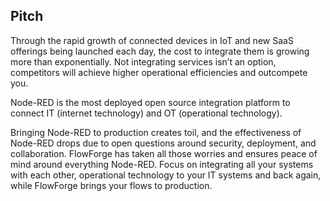 
## Pitch

Through the rapid growth of connected devices in IoT and new SaaS offerings
being launched each day, the cost to integrate them is growing more than
exponentially. Not integrating services isn’t an option, competitors will
achieve higher operational efficiencies and outcompete you.

Node-RED is the most deployed open source integration platform to connect
IT (internet technology) and OT (operational technology). 

Bringing Node-RED to production creates toil, and the effectiveness of Node-RED
drops due to open questions around security, deployment, and collaboration.
FlowForge has taken all those worries and ensures peace of mind around
everything Node-RED. Focus on integrating all your systems with each other,
operational technology to your IT systems and back again, while FlowForge brings
your flows to production.
